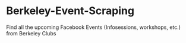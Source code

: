 # Berkeley-Event-Scraping
Find all the upcoming Facebook Events (Infosessions, workshops, etc.) from Berkeley Clubs
